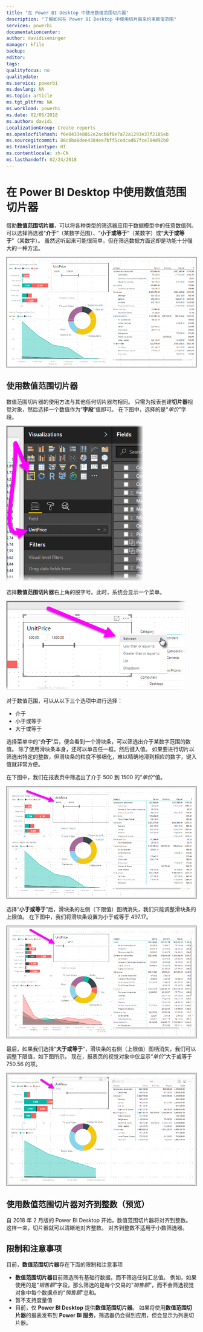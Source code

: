 ```yaml
---
title: "在 Power BI Desktop 中使用数值范围切片器"
description: "了解如何在 Power BI Desktop 中使用切片器来约束数值范围"
services: powerbi
documentationcenter: 
author: davidiseminger
manager: kfile
backup: 
editor: 
tags: 
qualityfocus: no
qualitydate: 
ms.service: powerbi
ms.devlang: NA
ms.topic: article
ms.tgt_pltfrm: NA
ms.workload: powerbi
ms.date: 02/05/2018
ms.author: davidi
LocalizationGroup: Create reports
ms.openlocfilehash: f6e0433e8862e2acb6f0e7a72a1293e37f2185eb
ms.sourcegitcommit: 88c8ba8dee4384ea7bff5cedcad67fce784d92b0
ms.translationtype: HT
ms.contentlocale: zh-CN
ms.lasthandoff: 02/24/2018
---
```

# <a name="use-the-numeric-range-slicer-in-power-bi-desktop"></a>在 Power BI Desktop 中使用数值范围切片器
借助**数值范围切片器**，可以将各种类型的筛选器应用于数据模型中的任意数值列。 可以选择筛选器“**介于**”（某数字范围）、“**小于或等于**”（某数字）或“**大于或等于**”（某数字）。 虽然这听起来可能很简单，但在筛选数据方面这却是功能十分强大的一种方法。

![](media/desktop-slicer-numeric-range/slicer-numeric-range_2.png)

## <a name="using-the-numeric-range-slicer"></a>使用数值范围切片器
数值范围切片器的使用方法与其他任何切片器均相同。 只需为报表创建**切片器**视觉对象，然后选择一个数值作为“**字段**”值即可。 在下图中，选择的是“*单价*”字段。

![](media/desktop-slicer-numeric-range/slicer-numeric-range_3.png)

选择**数值范围切片器**右上角的脱字号。此时，系统会显示一个菜单。

![](media/desktop-slicer-numeric-range/slicer-numeric-range_4.png)

对于数值范围，可以从以下三个选项中进行选择：

* 介于
* 小于或等于
* 大于或等于

选择菜单中的“**介于**”后，便会看到一个滑块条，可以筛选出介于某数字范围的数值。 除了使用滑块条本身，还可以单击任一框，然后键入值。 如果要进行切片以筛选出特定的整数，但滑块条的粒度不够细化，难以精确地滑到相应的数字，键入值就非常方便。

在下图中，我们在报表页中筛选出了介于 500 到 1500 的“*单价*”值。

![](media/desktop-slicer-numeric-range/slicer-numeric-range_5.png)

选择“**小于或等于**”后，滑块条的左侧（下限值）图柄消失，我们只能调整滑块条的上限值。 在下图中，我们将滑块条设置为小于或等于 497.17。

![](media/desktop-slicer-numeric-range/slicer-numeric-range_6.png)

最后，如果我们选择“**大于或等于**”，滑块条的右侧（上限值）图柄消失，我们可以调整下限值，如下图所示。 现在，报表页的视觉对象中仅显示“*单价*”大于或等于 750.56 的项。

![](media/desktop-slicer-numeric-range/slicer-numeric-range_7.png)

## <a name="snap-to-whole-numbers-with-the-numeric-range-slicer-preview"></a>使用数值范围切片器对齐到整数（预览）

自 2018 年 2 月版的 Power BI Desktop 开始，数值范围切片器将对齐到整数。 这样一来，切片器就可以清晰地对齐整数。 对齐到整数不适用于小数筛选器。


## <a name="limitations-and-considerations"></a>限制和注意事项
目前，**数值范围切片器**存在下面的限制和注意事项

* **数值范围切片器**目前筛选所有基础行数据，而不筛选任何汇总值。 例如，如果使用的是“*销售额*”字段，那么筛选的是每个交易的“*销售额*”，而不会筛选视觉对象中每个数据点的“*销售额*”总和。
* 暂不支持度量值
* 目前，仅 **Power BI Desktop** 提供**数值范围切片器**。 如果将使用**数值范围切片器**的报表发布到 **Power BI 服务**，筛选器仍会得到应用，但会显示为列表切片器。

